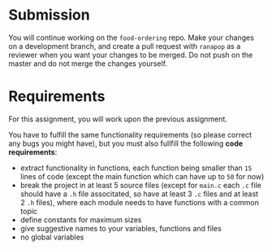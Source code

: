 # Submission
You will continue working on the `food-ordering` repo. Make your changes on a development branch, and create a pull request with `ranapop` as a reviewer when you want your changes to be merged. Do not push on the master and do not merge the changes yourself.

# Requirements

For this assignment, you will work upon the previous assignment.

You have to fulfill the same functionality requirements (so please correct any bugs you might have), but you must also fullfill the following __code requirements__:

* extract functionality in functions, each function being smaller than `15` lines of code (except the main function which can have up to `50` for now)
* break the project in at least 5 source files (except for `main.c` each `.c` file should have a `.h` file associtated, so have at least 3 `.c` files and at least 2 `.h` files), where each module needs to have functions with a common topic
* define constants for maximum sizes
* give suggestive names to your variables, functions and files
* no global variables
